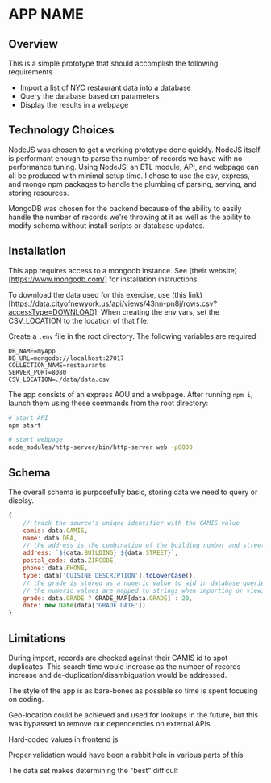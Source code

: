 # APP NAME

## Overview
This is a simple prototype that should accomplish the following requirements
- Import a list of NYC restaurant data into a database
- Query the database based on parameters
- Display the results in a webpage

## Technology Choices
NodeJS was chosen to get a working prototype done quickly.  NodeJS itself is performant enough to parse the number of records we have with no performance tuning.
Using NodeJS, an ETL module, API, and webpage can all be produced with minimal setup time.  I chose to use the csv, express, and mongo npm packages to handle the plumbing of parsing, serving, and storing resources.

MongoDB was chosen for the backend because of the ability to easily handle the number of records we're throwing at it as well as the ability to modify schema without install scripts or database updates.

## Installation
This app requires access to a mongodb instance.  See (their website)[https://www.mongodb.com/] for installation instructions.  

To download the data used for this exercise, use (this link)[https://data.cityofnewyork.us/api/views/43nn-pn8j/rows.csv?accessType=DOWNLOAD].  When creating the env vars, set the CSV_LOCATION to the location of that file.

Create a `.env` file in the root directory.  The following variables are required
```
DB_NAME=myApp
DB_URL=mongodb://localhost:27017
COLLECTION_NAME=restaurants
SERVER_PORT=8080
CSV_LOCATION=./data/data.csv
```

The app consists of an express AOU and a webpage.  After running `npm i`, launch them using these commands from the root directory:
```sh
# start API
npm start
```

```sh
# start webpage
node_modules/http-server/bin/http-server web -p8000
```

## Schema
The overall schema is purposefully basic, storing data we need to query or display.
```javascript
{
    // track the source's unique identifier with the CAMIS value
    camis: data.CAMIS,
    name: data.DBA,
    // the address is the combination of the building number and street.  This could be extended to be more accurate, but is limited for prototyping purposes
    address: `${data.BUILDING} ${data.STREET}`,
    postal_code: data.ZIPCODE,
    phone: data.PHONE,
    type: data['CUISINE DESCRIPTION'].toLowerCase(),
    // the grade is stored as a numeric value to aid in database queries.
    // the numeric values are mapped to strings when importing or viewing data
    grade: data.GRADE ? GRADE_MAP[data.GRADE] : 20,
    date: new Date(data['GRADE DATE'])
}
```

## Limitations
During import, records are checked against their CAMIS id to spot duplicates.  This search time would increase as the number of records increase and de-duplication/disambiguation would be addressed.  

The style of the app is as bare-bones as possible so time is spent focusing on coding.  

Geo-location could be achieved and used for lookups in the future, but this was bypassed to remove our dependencies on external APIs

Hard-coded values in frontend js

Proper validation would have been a rabbit hole in various parts of this

The data set makes determining the "best" difficult
